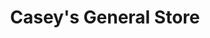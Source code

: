 ---
title: "Casey's General Store"
url: /kearney/caseys-general-store-east-39th-street/
shop: convenience
---